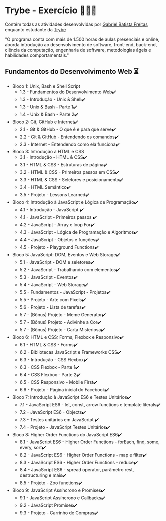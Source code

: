 
# Trybe - Exercício :rocket::rocket::rocket:

  Contém todas as atividades desenvolvidas por [Gabriel Batista Freitas](https://www.linkedin.com/in/gabriel-freitas-b90951a9/) enquanto estudante da [Trybe](https://www.betrybe.com/)

"O programa conta com mais de 1.500 horas de aulas presenciais e online, aborda introdução ao desenvolvimento de software, front-end, back-end, ciência da computação, engenharia de software, metodologias ágeis e habilidades comportamentais."

  ## **Fundamentos do Desenvolvimento Web** :hourglass_flowing_sand:
  
* Bloco 1: Unix, Bash e Shell Script
  * 1.3 - Fundamentos do Desenvolvimento Web:heavy_check_mark:
  * 1.3 - Introdução - Unix & Shell:heavy_check_mark:
  * 1.3 - Unix & Bash - Parte 1:heavy_check_mark:
  * 1.4 - Unix & Bash - Parte 2:heavy_check_mark:
* Bloco 2: Git, GitHub e Internet:heavy_check_mark:
  * 2.1 - Git & GitHub - O que é e para que serve:heavy_check_mark:
  * 2.2 - Git & GitHub - Entendendo os comandos:heavy_check_mark:
  * 2.3 - Internet - Entendendo como ela funciona:heavy_check_mark:
* Bloco 3: Introdução à HTML e CSS
  * 3.1 - Introdução - HTML & CSS:heavy_check_mark:
  * 3.1 - HTML & CSS - Estruturas de página:heavy_check_mark:
  * 3.2 - HTML & CSS - Primeiros passos em CSS:heavy_check_mark:
  * 3.3 - HTML & CSS - Seletores e posicionamento:heavy_check_mark:
  * 3.4 - HTML Semântico:heavy_check_mark:
  * 3.5 - Projeto - Lessons Learned:heavy_check_mark:
* Bloco 4: Introdução à JavaScript e Lógica de Programação:heavy_check_mark:
  * 4.1 - Introdução - JavaScript :heavy_check_mark:
  * 4.1 - JavaScript - Primeiros passos :heavy_check_mark:
  * 4.2 - JavaScript - Array e loop For:heavy_check_mark:
  * 4.3 - JavaScript - Lógica de Programação e Algoritmos:heavy_check_mark:
  * 4.4 - JavaScript - Objetos e funções:heavy_check_mark:
  * 4.5 - Projeto - Playground Functions:heavy_check_mark:
* Bloco 5: JavaScript: DOM, Eventos e Web Storage:heavy_check_mark:
  * 5.1 - JavaScript - DOM e seletores:heavy_check_mark:
  * 5.2 - JavaScript - Trabalhando com elementos:heavy_check_mark:
  * 5.3 - JavaScript - Eventos:heavy_check_mark:
  * 5.4 - JavaScript - Web Storage:heavy_check_mark:
  * 5.5 - Fundamentos - JavaScript - Projetos:heavy_check_mark:
  * 5.5 - Projeto - Arte com Pixels:heavy_check_mark:
  * 5.6 - Projeto - Lista de tarefas:heavy_check_mark:
  * 5.7 - (Bônus) Projeto - Meme Generator:heavy_check_mark:
  * 5.7 - (Bônus) Projeto - Adivinhe a Cor:heavy_check_mark:
  * 5.7 - (Bônus) Projeto - Carta Misteriosa:heavy_check_mark:
* Bloco 6: HTML e CSS: Forms, Flexbox e Responsivo:heavy_check_mark:
  * 6.1 - HTML & CSS - Forms:heavy_check_mark:
  * 6.2 - Bibliotecas JavaScript e Frameworks CSS:heavy_check_mark:
  * 6.3 - Introdução - CSS Flexbox:heavy_check_mark:
  * 6.3 - CSS Flexbox - Parte 1:heavy_check_mark:
  * 6.4 - CSS Flexbox - Parte 2:heavy_check_mark:
  * 6.5 - CSS Responsivo - Mobile First:heavy_check_mark:
  * 6.6 - Projeto - Página inicial do Facebook:heavy_check_mark:
* Bloco 7: Introdução à JavaScript ES6 e Testes Unitários:heavy_check_mark:
  * 7.1 - JavaScript ES6 - let, const, arrow functions e template literals:heavy_check_mark:
  * 7.2 - JavaScript ES6 - Objects:heavy_check_mark:
  * 7.3 - Testes unitários em JavaScript :heavy_check_mark:
  * 7.4 - Projeto - JavaScript Testes Unitários:heavy_check_mark:
* Bloco 8: Higher Order Functions do JavaScript ES6:heavy_check_mark:
  * 8.1 - JavaScript ES6 - Higher Order Functions - forEach, find, some, every, sort:heavy_check_mark:
  * 8.2 - JavaScript ES6 - Higher Order Functions - map e filter:heavy_check_mark:
  * 8.3 - JavaScript ES6 - Higher Order Functions - reduce:heavy_check_mark:
  * 8.4 - JavaScript ES6 - spread operator, parâmetro rest, destructuring e mais:heavy_check_mark:
  * 8.5 - Projeto - Zoo functions:heavy_check_mark:
* Bloco 9: JavaScript Assíncrono e Promises:heavy_check_mark:
  * 9.1 - JavaScript Assíncrono e Callbacks:heavy_check_mark:
  * 9.2 - JavaScript Promises:heavy_check_mark:
  * 9.3 - Projeto - Carrinho de Compras:heavy_check_mark:

